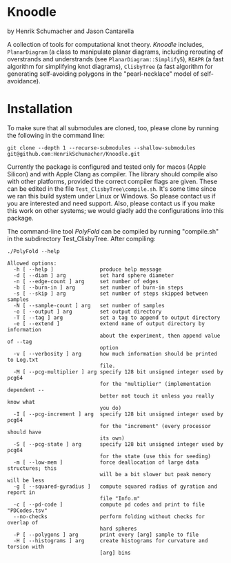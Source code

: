 # Knoodle
by Henrik Schumacher and Jason Cantarella

A collection of tools for computational knot theory. _Knoodle_ includes, `PlanarDiagram` (a class to manipulate planar diagrams, including rerouting of overstrands and understrands (see `PlanarDiagram::Simplify5`),  `REAPR` (a fast algorithm for simplifying knot diagrams), `ClisbyTree` (a fast algorithm for generating self-avoiding polygons in the "pearl-necklace" model of self-avoidance).

# Installation

To make sure that all submodules are cloned, too, please clone by running the following in the command line:

    git clone --depth 1 --recurse-submodules --shallow-submodules git@github.com:HenrikSchumacher/Knoodle.git

Currently the package is configured and tested only for macos (Apple Silicon) and with Apple Clang as compiler. The library should compile also with other platforms, provided the correct compiler flags are given. These can be edited in the file `Test_ClisbyTree\compile.sh`. It's some time since we ran this build system under Linux or Windows. So please contact us if you are interested and need support. Also, please contact us if you make this work on other systems; we would gladly add the configurations into this package.

The command-line tool _PolyFold_ can be compiled by running "compile.sh" in the subdirectory Test_ClisbyTree. After compiling:

    ./PolyFold --help

    Allowed options:
      -h [ --help ]               produce help message
      -d [ --diam ] arg           set hard sphere diameter
      -n [ --edge-count ] arg     set number of edges
      -b [ --burn-in ] arg        set number of burn-in steps
      -s [ --skip ] arg           set number of steps skipped between samples
      -N [ --sample-count ] arg   set number of samples
      -o [ --output ] arg         set output directory
      -T [ --tag ] arg            set a tag to append to output directory
      -e [ --extend ]             extend name of output directory by information 
                                  about the experiment, then append value of --tag 
                                  option
      -v [ --verbosity ] arg      how much information should be printed to Log.txt
                                  file.
      -M [ --pcg-multiplier ] arg specify 128 bit unsigned integer used by pcg64 
                                  for the "multiplier" (implementation dependent --
                                  better not touch it unless you really know what 
                                  you do)
      -I [ --pcg-increment ] arg  specify 128 bit unsigned integer used by pcg64 
                                  for the "increment" (every processor should have 
                                  its own)
      -S [ --pcg-state ] arg      specify 128 bit unsigned integer used by pcg64 
                                  for the state (use this for seeding)
      -m [ --low-mem ]            force deallocation of large data structures; this
                                  will be a bit slower but peak memory will be less
      -g [ --squared-gyradius ]   compute squared radius of gyration and report in 
                                  file "Info.m"
      -c [ --pd-code ]            compute pd codes and print to file "PDCodes.tsv"
      --no-checks                 perform folding without checks for overlap of 
                                  hard spheres
      -P [ --polygons ] arg       print every [arg] sample to file
      -H [ --histograms ] arg     create histograms for curvature and torsion with 
                                  [arg] bins

